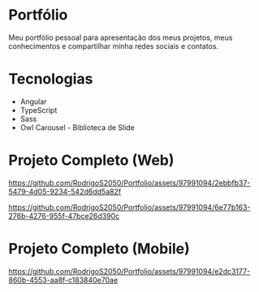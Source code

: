 # Portfólio

Meu portfólio pessoal para apresentação dos meus projetos, meus conhecimentos e compartilhar minha redes sociais e contatos.

# Tecnologias

- Angular
- TypeScript
- Sass
- Owl Carousel - Biblioteca de Slide

# Projeto Completo (Web)

https://github.com/RodrigoS2050/Portfolio/assets/97991094/2ebbfb37-5479-4d05-9234-542d6dd5a82f

https://github.com/RodrigoS2050/Portfolio/assets/97991094/6e77b163-276b-4276-955f-47bce26d390c

# Projeto Completo (Mobile)

https://github.com/RodrigoS2050/Portfolio/assets/97991094/e2dc3177-860b-4553-aa8f-c183840e70ae
